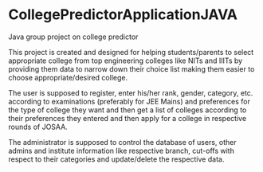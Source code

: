 # CollegePredictorApplicationJAVA
Java group project on college predictor 

This project is created and designed for helping students/parents to select appropriate college from top engineering colleges like NITs and IIITs by providing them data to narrow down their choice list making them easier to choose appropriate/desired college.

The user is supposed to register, enter his/her rank, gender, category, etc. according to examinations (preferably for JEE Mains) and preferences for the type of college they want and then get a list of colleges according to their preferences they entered and then apply for a college in respective rounds of JOSAA.

The administrator is supposed to control the database of users, other admins and institute information like respective branch, cut-offs with respect to their categories and update/delete the respective data.
